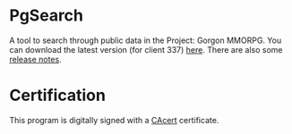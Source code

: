 # PgSearch

A tool to search through public data in the Project: Gorgon MMORPG. You can download the latest version (for client 337) [here](https://github.com/dlebansais/PgSearch-Disclosed/releases/download/v1.0.0.529/PgSearch.exe).
There are also some [release notes](https://github.com/dlebansais/PgSearch-Disclosed/blob/master/ReleaseNotes.md).

# Certification
This program is digitally signed with a [CAcert](https://www.cacert.org/) certificate.

